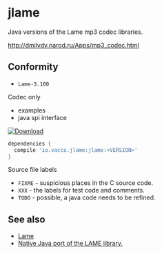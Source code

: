 ﻿# jlame

Java versions of the Lame mp3 codec libraries.

http://dmilvdv.narod.ru/Apps/mp3_codec.html

## Conformity

- `Lame-3.100`

Codec only

+ examples
+ java spi interface

[![Download](https://api.bintray.com/packages/vaccovecrana/vacco-oss/jlame/images/download.svg) ](https://bintray.com/vaccovecrana/vacco-oss/jlame/_latestVersion)

```groovy
dependencies {
  compile 'io.vacco.jlame:jlame:<VERSION>'
}
```

Source file labels

- `FIXME` - suspicious places in the C source code.
- `XXX` - the labels for test code and comments.
- `TODO` - possible, a java code needs to be refined.

## See also

- [Lame](http://www.sourceforge.net/projects/lame)
- [Native Java port of the LAME library.](https://github.com/nwaldispuehl/java-lame)
